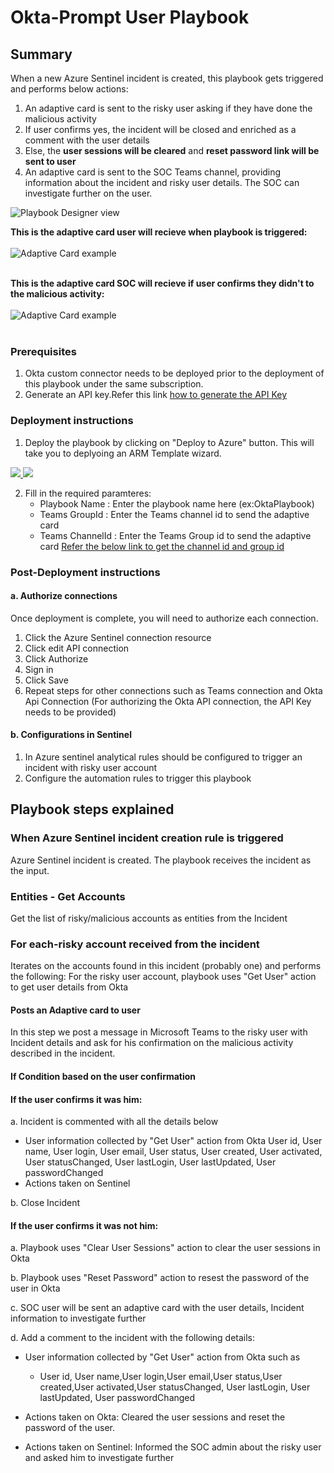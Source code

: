 # Okta-Prompt User Playbook
 ## Summary

When a new Azure Sentinel incident is created, this playbook gets triggered and performs below actions:
1. An adaptive card is sent to the risky user asking if they have done the malicious activity
2. If user confirms yes, the incident will be closed  and enriched as a comment with the user details
3. Else, the **user sessions will be cleared** and **reset password link will be sent to user** 
4. An adaptive card is sent to the SOC Teams channel, providing information about the incident and risky user details. The SOC can investigate further on the user.

![Playbook Designer view](./Okta-PromptUser.PNG)<br>

**This is the adaptive card user will recieve when playbook is triggered:**<br><br>
![Adaptive Card example](./AdaptivecardtotheEnduser.PNG)<br><br>

**This is the adaptive card SOC will recieve if user confirms they didn't to the malicious activity:**<br><br>
![Adaptive Card example](./AdaptivecardtoSOCadminon%20teamschannel.PNG)<br><br>


### Prerequisites 
1. Okta custom connector needs to be deployed prior to the deployment of this playbook under the same subscription.
2. Generate an API key.Refer this link [ how to generate the API Key](https://developer.okta.com/docs/guides/create-an-api-token/overview/)

### Deployment instructions 
1. Deploy the playbook by clicking on "Deploy to Azure" button. This will take you to deplyoing an ARM Template wizard.

<a href="https://portal.azure.com/#create/Microsoft.Template/uri/https%3A%2F%2Fraw.githubusercontent.com%2FAzure%2FAzure-Sentinel%2Fmaster%2FPlaybooks%2FOkta%2FOktaPlaybooks%2FOkta-PromptUser%2Fazuredeploy.json" target="_blank">
    <img src="https://aka.ms/deploytoazurebutton"/>
</a>

<a href="https://portal.azure.us/#create/Microsoft.Template/uri/https%3A%2F%2Fraw.githubusercontent.com%2FAzure%2FAzure-Sentinel%2Fmaster%2FPlaybooks%2FOkta%2FOktaPlaybooks%2FOkta-PromptUser%2Fazuredeploy.json" target="_blank">
   <img src="https://raw.githubusercontent.com/Azure/azure-quickstart-templates/master/1-CONTRIBUTION-GUIDE/images/deploytoazuregov.png"/>    
</a>

2. Fill in the required paramteres:
    * Playbook Name : Enter the playbook name here (ex:OktaPlaybook)
    * Teams GroupId : Enter the Teams channel id to send the adaptive card
    * Teams ChannelId : Enter the Teams Group id to send the adaptive card
     [Refer the below link to get the channel id and group id](https://docs.microsoft.com/en-us/powershell/module/teams/get-teamchannel?view=teams-ps)

### Post-Deployment instructions 
#### a. Authorize connections
Once deployment is complete, you will need to authorize each connection.
1.	Click the Azure Sentinel connection resource
2.	Click edit API connection
3.	Click Authorize
4.	Sign in
5.	Click Save
6.	Repeat steps for other connections such as Teams connection and Okta Api  Connection (For authorizing the Okta API connection, the API Key needs to be provided)
#### b. Configurations in Sentinel
1. In Azure sentinel analytical rules should be configured to trigger an incident with risky user account 
2. Configure the automation rules to trigger this playbook

## Playbook steps explained
### When Azure Sentinel incident creation rule is triggered

Azure Sentinel incident is created. The playbook receives the incident as the input.
### Entities - Get Accounts

Get the list of risky/malicious accounts as entities from the Incident
### For each-risky account received from the incident
Iterates on the accounts found in this incident (probably one) and performs the following:
For the risky user account, playbook uses "Get User" action to get user details from Okta
#### Posts an Adaptive card to  user 
In this step we post a message in Microsoft Teams to the risky user with Incident details and ask for his confirmation on the malicious activity described in the incident.
#### If Condition based on the user confirmation
#### If the user confirms it was him:
  a. Incident is commented with all the  details below
   * User information collected by "Get User" action from Okta
     User id, User name, User login, User email, User status, User created, User activated, User statusChanged, User lastLogin, User lastUpdated, User passwordChanged
   * Actions taken on Sentinel 

  b. Close Incident
#### If the user confirms it was not him:
  a. Playbook uses "Clear User Sessions" action to clear the user sessions in Okta

  b. Playbook uses "Reset Password" action to resest the password of the user in Okta


  c. SOC user will be sent an adaptive card with the user details, Incident information to investigate further

  d. Add a comment to the incident with the following details:
  
  * User information collected by "Get User" action from Okta such as
     * User id, User name,User login,User email,User status,User created,User activated,User statusChanged, User lastLogin, User lastUpdated, User passwordChanged  

  * Actions taken on Okta: Cleared the user sessions and reset the password of the user.

  * Actions taken on Sentinel: Informed the SOC admin about the risky user and asked him to investigate further

